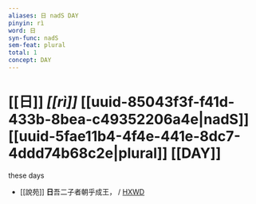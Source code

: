 ```yaml
---
aliases: 日 nadS DAY
pinyin: rì
word: 日
syn-func: nadS
sem-feat: plural
total: 1
concept: DAY 
---
```

# [[日]] *[[rì]]*  [[uuid-85043f3f-f41d-433b-8bea-c49352206a4e|nadS]] [[uuid-5fae11b4-4f4e-441e-8dc7-4ddd74b68c2e|plural]] [[DAY]]
these days
 - [[說苑]] **日**吾二子者朝乎成王，
                     / [HXWD](https://hxwd.org/textview.html?location=CH1a0907_CHANT_003-6a.14)